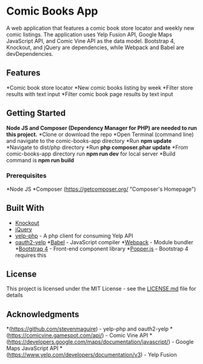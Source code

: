 # Comic Books App

A web application that features a comic book store locator and weekly new comic listings. The application uses Yelp Fusion API, Google Maps JavaScript API, and Comic Vine API as the data model. Bootstrap 4, Knockout, and jQuery are dependencies, while Webpack and Babel are devDependencies.

## Features

*Comic book store locator
*New comic books listing by week
*Filter store results with text input
*Filter comic book page results by text input

## Getting Started


**Node JS and Composer (Dependency Manager for PHP) are needed to run this project.**
*Clone or download the repo
*Open Terminal (command line) and navigate to the comic-books-app directory
*Run **npm update**
*Navigate to dist/php directory
*Run **php composer.phar update**
*From comic-books-app directory run **npm run dev** for local server
*Build command is **npm run build**

### Prerequisites


*Node JS
*Composer (https://getcomposer.org/ "Composer's Homepage")

## Built With

* [Knockout](http://knockoutjs.com/)
* [jQuery](https://www.npmjs.com/package/jquery)
* [yelp-php](https://github.com/stevenmaguire/yelp-php) - A php client for consuming Yelp API
* [oauth2-yelp](https://github.com/stevenmaguire/oauth2-yelp)
*[Babel](https://babeljs.io/) - JavaScript compiler
*[Webpack](https://webpack.js.org/) - Module bundler
*[Bootstrap 4](http://getbootstrap.com/) - Front-end component library
*[Popper.js](https://www.npmjs.com/package/popper.js) - Bootstrap 4 requires this 

## License

This project is licensed under the MIT License - see the [LICENSE.md](LICENSE.md) file for details
## Acknowledgments

*(https://github.com/stevenmaguire) - yelp-php and oauth2-yelp
*(https://comicvine.gamespot.com/api/) - Comic Vine API
*(https://developers.google.com/maps/documentation/javascript/) - Google Maps JavaScript API
*(https://www.yelp.com/developers/documentation/v3) - Yelp Fusion
